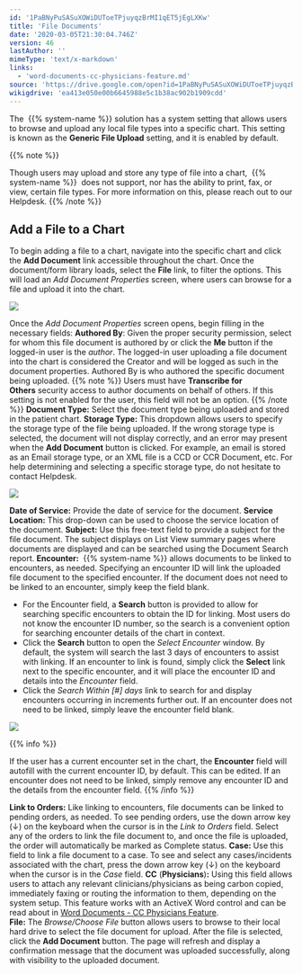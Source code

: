 ```yaml
---
id: '1PaBNyPuSASuXOWiDUToeTPjuyqzBrMI1qET5jEgLXKw'
title: 'File Documents'
date: '2020-03-05T21:30:04.746Z'
version: 46
lastAuthor: ''
mimeType: 'text/x-markdown'
links:
  - 'word-documents-cc-physicians-feature.md'
source: 'https://drive.google.com/open?id=1PaBNyPuSASuXOWiDUToeTPjuyqzBrMI1qET5jEgLXKw'
wikigdrive: 'ea413e050e00b6645988e5c1b38ac902b1909cdd'
---
```

The  {{% system-name %}} solution has a system setting that allows users to browse and upload any local file types into a specific chart. This setting is known as the **Generic File Upload** setting, and it is enabled by default.

{{% note %}}

Though users may upload and store any type of file into a chart,  {{% system-name %}}  does not support, nor has the ability to print, fax, or view, certain file types. For more information on this, please reach out to our Helpdesk.
{{% /note %}}


## Add a File to a Chart

To begin adding a file to a chart, navigate into the specific chart and click the **Add Document** link accessible throughout the chart.
Once the document/form library loads, select the **File** link, to filter the options. This will load an *Add Document Properties* screen, where users can browse for a file and upload it into the chart.


![](../file-documents.assets/a68c9fbb18e17cc2071f8935c8c25d96.png)


Once the *Add Document Properties* screen opens, begin filling in the necessary fields:
**Authored By**: Given the proper security permission, select for whom this file document is authored by or click the **Me** button if the logged-in user is the *author*. The logged-in user uploading a file document into the chart is considered the Creator and will be logged as such in the document properties. Authored By is who authored the specific document being uploaded.
{{% note %}}
Users must have **Transcribe for Others** security access to author documents on behalf of others. If this setting is not enabled for the user, this field will not be an option.
{{% /note %}}
**Document Type:** Select the document type being uploaded and stored in the patient chart.
**Storage Type:** This dropdown allows users to specify the storage type of the file being uploaded. If the wrong storage type is selected, the document will not display correctly, and an error may present when the **Add Document** button is clicked. For example, an email is stored as an Email storage type, or an XML file is a CCD or CCR Document, etc. For help determining and selecting a specific storage type, do not hesitate to contact Helpdesk.


![](../file-documents.assets/0ec7505ae4472d4093a7966af322eb07.png)


**Date of Service:** Provide the date of service for the document.
**Service Location:** This drop-down can be used to choose the service location of the document.
**Subject:** Use this free-text field to provide a subject for the file document. The subject displays on List View summary pages where documents are displayed and can be searched using the Document Search report.
**Encounter:**  {{% system-name %}} allows documents to be linked to encounters, as needed. Specifying an encounter ID will link the uploaded file document to the specified encounter. If the document does not need to be linked to an encounter, simply keep the field blank.
* For the Encounter field, a <strong>Search</strong> button is provided to allow for searching specific encounters to obtain the ID for linking. Most users do not know the encounter ID number, so the search is a convenient option for searching encounter details of the chart in context.
* Click the <strong>Search</strong> button to open the <em>Select Encounter</em> window. By default, the system will search the last 3 days of encounters to assist with linking. If an encounter to link is found, simply click the <strong>Select</strong> link next to the specific encounter, and it will place the encounter ID and details into the <em>Encounter</em> field.
* Click the <em>Search Within [#] days</em> link to search for and display encounters occurring in increments further out. If an encounter does not need to be linked, simply leave the encounter field blank.

![](../file-documents.assets/007d38b6bf7c9fdd8a5eb390be1c04da.png)


{{% info %}}

If the user has a current encounter set in the chart, the **Encounter** field will autofill with the current encounter ID, by default. This can be edited. If an encounter does not need to be linked, simply remove any encounter ID and the details from the encounter field.
{{% /info %}}


**Link to Orders:** Like linking to encounters, file documents can be linked to pending orders, as needed. To see pending orders, use the down arrow key (↓) on the keyboard when the cursor is in the *Link to Orders* field. Select any of the orders to link the file document to, and once the file is uploaded, the order will automatically be marked as Complete status.
**Case:** Use this field to link a file document to a case. To see and select any cases/incidents associated with the chart, press the down arrow key (↓) on the keyboard when the cursor is in the *Case* field.
**CC** (**Physicians**)**:** Using this field allows users to attach any relevant clinicians/physicians as being carbon copied, immediately faxing or routing the information to them, depending on the system setup. This feature works with an ActiveX Word control and can be read about in [Word Documents - CC Physicians Feature](word-documents-cc-physicians-feature.md).
**File:** The *Browse/Choose File* button allows users to browse to their local hard drive to select the file document for upload.
After the file is selected, click the **Add Document** button. The page will refresh and display a confirmation message that the document was uploaded successfully, along with visibility to the uploaded document.
